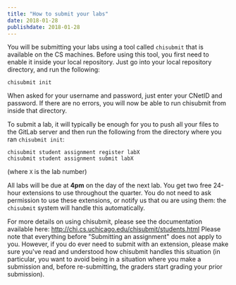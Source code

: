 ```yaml
---
title: "How to submit your labs"
date: 2018-01-28
publishdate: 2018-01-28
---
```


You will be submitting your labs using a tool called `chisubmit` that is available on the CS machines. Before using this tool, you first need to enable it inside your local repository. Just go into your local repository directory, and run the following:

    chisubmit init

When asked for your username and password, just enter your CNetID and password. If there are no errors, you will now be able to run chisubmit from inside that directory.

To submit a lab, it will typically be enough for you to push all your files to the GitLab server and then run the following from the directory where you ran `chisubmit init`:

    chisubmit student assignment register labX
    chisubmit student assignment submit labX

(where `X` is the lab number)

All labs will be due at **4pm** on the day of the next lab. You get two free 24-hour extensions to use throughout the quarter. You do not need to ask permission to use these extensions, or notify us that ou are using them: the `chisubmit` system will handle this automatically.

For more details on using chisubmit, please see the documentation available here: http://chi.cs.uchicago.edu/chisubmit/students.html Please note that everything before "Submitting an assignment" does not apply to you. However, if you do ever need to submit with an extension, please make sure you've read and understood how chisubmit handles this situation (in particular, you want to avoid being in a situation where you make a submission and, before re-submitting, the graders start grading your prior submission).
